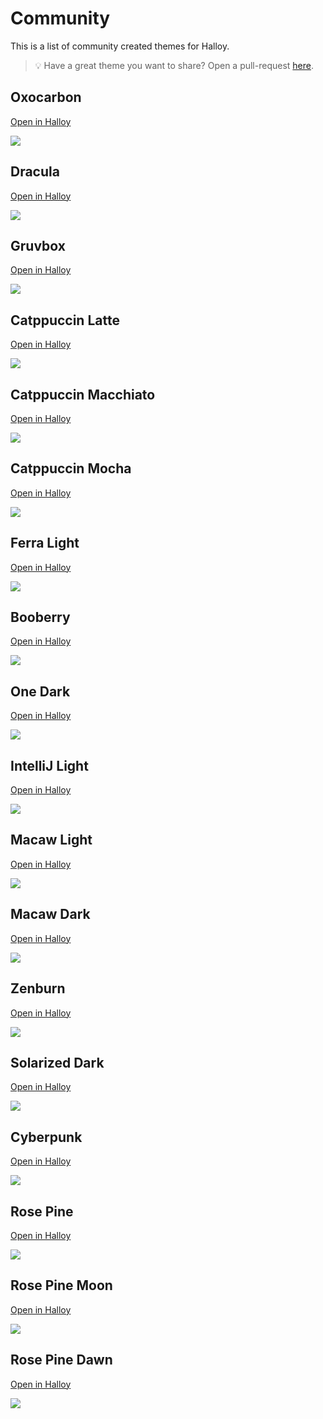# Community

This is a list of community created themes for Halloy.

> 💡 Have a great theme you want to share? Open a pull-request [here](https://github.com/squidowl/halloy/pulls).


## Oxocarbon 
 [Open in Halloy](halloy:///theme?e=ABYWFv8BJiYm_wImJib_A76V__8E8vT4_wVSUlL_Br6V__8HQr5l_wjuU5b_CT3b2f8KFhYW_wsfHh7_DBwcHP8NJiYm_w5jUIH_D76V__8QQDZP_xFCvmX_EjApOv8TOTk5_xRSUlL_FXip__8d_362_x4AAAAAHx0dHf8gJycn_yE2Njb_IiQkJP8jKCgo_yRANk__JVFDZ_8)

<img src="oxocarbon.png">

## Dracula 
 [Open in Halloy](halloy:///theme?e=ACgqNv8BHR8n_wJER1r_A2JypP8E-Pjy_wVyd5T_Br2T-v8HUPp7_wj_VVX_Cf-4bP8KHyIt_wsaGyT_DBobJP8NAAAAAA5Q-nv_D_95xv8QKy46_xH_ecb_EjU5R_8TkZKT_xTAwb__FYvp_f8d8fqM_x4oKjb_HygqNv8gPT1R_yExMUH_IisuOv8jMjZE_yQ7Nk7_JVZKcv8)

<img src="dracula.png">

## Gruvbox 
 [Open in Halloy](halloy:///theme?e=ACgoKP8BkoN0_wI8ODb_A7Fihv8E69uy_wWomYT_BrFihv8HmJca_wjMJB3_CdZdDv8KHSAh_wsoKCj_DB8hIf8NAAAAAA6Sg3T_D2idWv8QPDg2_xGOwHz_Ej05N_8TZlxU_xSSg3T_FUWFiP8d15kh_x4AAAAAHy4uLv8gMjIy_yE5OTn_IiImJ_8jJSor_yRBPDf_JVpSSv8)

<img src="gruvbox.png">

## Catppuccin Latte 
 [Open in Halloy](halloy:///theme?e=ANzg6P8BnKCw_wLM0Nr_A4g57_8ETE9p_wVsb4X_Bog57_8HQKAr_wjSDzn_Cf5kC_8K5unv_wvv8fX_DO_x9f8N3ODo_w7MuO__D3KH_f8Q1cnv_xEEpeX_ErXM9f8TnqG2_xSMj6H_FR5m9f8d344d_x4AAAAAH9bZ4f8gwcTK_yG3usD_IuPn7f8j1dne_yTUyO__JcKk7_8)

<img src="catppuccin-latte.png">

## Catppuccin Macchiato 
 [Open in Halloy](halloy:///theme?e=ABgZJv8BbnON_wIkJzr_A8ag9v8EytP1_wWlrcv_Bsag9v8HptqV_wjth5b_CfWpf_8KHiAw_wskJzr_DCQnOv8NGBkm_w5MQWP_D7e9-P8QWUx2_xGR1-P_EiwySv8TW2B2_xSAh6L_FYqt9P8d7tSf_x4AAAAAHx4fL_8gIiM1_yEnKD3_IiksQv8jMjVQ_yRKQGL_JY10sf8)

<img src="catppuccin-macchiato.png">

## Catppuccin Mocha 
 [Open in Halloy](halloy:///theme?e=ABERG_8BbHCG_wIeHi7_A8um9_8Ezdb0_wWmrcj_Bsum9_8HpuOh_wjzi6j_Cfqzh_8KGBgl_wseHi7_DB4eLv8NEREb_w5MQWP_D7e9-P8QWUx2_xGJ3Ov_EiwySv8TWFpu_xR_hJz_FYm0-v8d-eKv_x4AAAAAHxoaKf8gHh4v_yEiIjb_IiMjNv8jKytC_yRMQWP_JWhXhv8)

<img src="catppuccin-mocha.png">

## Ferra Light 
 [Open in Halloy](halloy:///theme?e=APTs5v8B3dDI_wLp2c7_A_-gev8EaFZQ_wWnmJH_BqNSxf8HdIYt_wjfUl7_CXSGLf8K8ebe_wvu4NX_DO_i2P8NAAAAAA7HubH_D6NSxf8Q9NbH_xHESGz_EubGw_8Trp2V_xSrinn_FWNg1v8dwZMX_x707Ob_H_Hl3f8g6trQ_yHm1cn_IunVyP8j38Kt_yTZ0bv_JcnFp_8)

<img src="ferra-light.png">

## Booberry 
 [Open in Halloy](halloy:///theme?e=AEUoWf8B27_v_wJUMm__Aza_hv8E2Mjz_wWtlr7_BuzNuv8HoPKP_wj0eGj_CejcoP8KOiJM_wsxHUH_DDYgR_8NAAAAAA6koOj_D8zMzP8QZFRv_xGg8o__ElBJbf8TgG2N_xTbv-__FYLOz_8d_80d_x4AAAAAH08uZf8gVDFs_yFWMm7_Ij8mU_8jRCla_ySFcpP_JcGo0_8)

<img src="booberry.png">

## One Dark
 [Open in Halloy](halloy:///theme?e=ACAkKv8Bc3Nz_wJgY2j_A_-MAP8Eu7u7_wWHjpv_BvRHR_8Hicp4_wjHVFD_CdVf3v8KKCw0_wsxN0H_DDE3Qf8NO0BI_w5gY2j_D4eOm_8QQlV7_xGJynj_EkBIWf8Tc3mE_xSHjpv_FWGv7_8dNZLE_x4AAAAAHzU6Rv8gREta_yFES1r_IiAkKv8jNTpG_yRES1r_JURLWv8)

<img src="one-dark.png">

## IntelliJ Light
 [Open in Halloy](halloy:///theme?e=AP____8Bv7-__wLg4OD_AwCN3v8ECAgI_wVBTUH_Bv8AAP8HsNGr_wjbWGD_CQBtzP8K_____wvw8PD_DPDw8P8N5ubm_w7g4OD_D0FNQf8QzMz__xEAjd7_EqbS__8TgICA_xRBTUH_FQBtzP8dOJ_W_x4AAAAAH9bW1v8g4ODg_yHg4OD_Iv____8j1tbW_yTg4OD_JeDg4P8)

<img src="intellij-light.png">

## Macaw Light
 [Open in Halloy](halloy:///theme?e=APHx8_8BtbW1_wLLzNf_AwB6__8EAAAA_wVsb4X_Bog57_8HlZWV_wiVlZX_CZWVlf8K_v___wvw8PD_DPDw8P8Nra2t_w6tra3_D3KH_f8Q1eD-_xFQbf__ErXM9f8TlZWV_xQAAAD_FR5m9f8dlZWV_x4AAAAAH-Li4v8g2tra_yHBwcH_Iu3t7f8j3t7e_yTs7Oz_Jenp6f8)

<img src="macaw-light.png">

## Macaw Dark
 [Open in Halloy](halloy:///theme?e=ADMzM_8BUFBQ_wIzMzP_AyiE_P8E39_f_wXCwsL_Bog57_8HlZWV_wiVlZX_CZWVlf8KHh4e_wsuLi7_DC4uLv8NGhoa_w4aGhr_D3KH_f8QRUZF_xEAyP__End3d_8TlZWV_xTf39__FSiE_P8dlZWV_x4AAAAAH0hISP8gSkpK_yFmZmb_Ijs7O_8jSEhI_yRkZGT_JWZmZv8)

 <img src="macaw-dark.png">

## Zenburn
[Open in Halloy](halloy:///theme?e=ADg4OP8BrtYA_wJGRkb_A16urv8E3NzM_wWVlYr_BvDfr_8HX4cA_wjXXwD_Cf-4bP8KPz8__wsxMTH_DDExMf8NAAAAAA6u1gD_D_95xv8QPU9P_xH5nZj_EmFcT_8TYWFc_xTAwb__FYvp_f8dXq6u_x44ODj_Hy4uLv8gODg4_yEuLi7_Ij8_P_8jODg4_yQ4ODj_JTg4OP8)

<img src="zenburn.png">

## Solarized Dark
[Open in Halloy](halloy:///theme?e=AAArNv8Bk6Gh_wKToaH_A5Ohof8Eg5SW_wVYbnX_BpOhof8HhZkA_wjcMi__CctLFv8KACs2_wsHNkL_DAc2Qv8Ng5SW_w6ToaH_D9M2gv8QBzZC_xEmi9L_EgArNv8TWG51_xSDlJb_FSqhmP8dWG51_x4AKzb_Hwc2Qv8gBzZC_yEHNkL_IgArNv8jBzZC_yQHNkL_JQc2Qv8)

<img src="solarized-dark.png">

## Cyberpunk 
 [Open in Halloy](halloy:///theme?e=AAoOFP8BLjxJ_wIbHyf_AwD_2f8EOf8U_wUAv___Bv8A__8HAP-d_wj_TEz_CQD_mf8KDQ8U_wsRFRz_DBsfJ_8NAAAAAA4A_9n_Dzn_FP8QiwCL_xH_AP__EhoeJf8TYHCL_xQAv___FQC___8d_9cA_x4KDhT_Hx0jL_8gDRIY_yEUGiH_IhsfJ_8jJCoz_yQuPEn_JTlFVP8)

<img src="cyberpunk.png">

## Rose Pine
 [Open in Halloy](halloy:///theme?e=ACEgLv8BQD1S_wImIzr_A_bBd_8E67y6_wWQjKr_BsSn5_8HnM_Y_wjrb5L_CZzP2P8KISAu_wsZFyT_DB8dLv8NAAAAAA5uaob_D-tvkv8QQD1S_xHrvLr_EiYjOv8TUk9n_xSQjKr_FeDe9P8d9sF3_x4hIC7_HyEgLv8gGRck_yEfHS7_IiYjOv8jQD1S_yRST2f_JW5qhv8)

<img src="rose-pine.png">

## Rose Pine Moon
 [Open in Halloy](halloy:///theme?e=ACooPv8BREFa_wI5NVL_A_bBd_8E6pqX_wWQjKr_BsSn5_8HnM_Y_wjrb5L_CZzP2P8KKig-_wsjITb_DConP_8NAAAAAA5uaob_D-tvkv8QREFa_xHqmpf_Ejk1Uv8TVlJu_xSQjKr_FeDe9P8d9sF3_x4qKD7_HyooPv8gIyE2_yEqJz__Ijk1Uv8jREFa_yRWUm7_JW5qhv8)

<img src="rose-pine-moon.png">

## Rose Pine Dawn
 [Open in Halloy](halloy:///theme?e=APTt6P8B39rZ_wLy6eH_A-qdNP8E14J-_wV5dZP_BpB6qf8HVpSf_wi0Y3r_CVaUn_8K9O3o_wv69O3_DP_68_8NAAAAAA6Yk6X_D7Rjev8Q39rZ_xHXgn7_EvLp4f8TzsrN_xR5dZP_FVdSef8d6p00_x707ej_H_Tt6P8g-vTt_yH_-vP_IvLp4f8j39rZ_yTOys3_JZiTpf8)

<img src="rose-pine-dawn.png">
